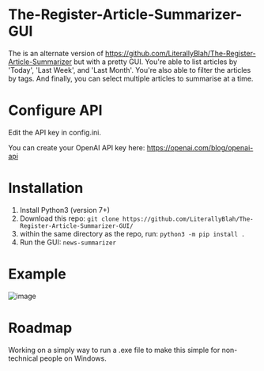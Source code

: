 # The-Register-Article-Summarizer-GUI
The is an alternate version of https://github.com/LiterallyBlah/The-Register-Article-Summarizer but with a pretty GUI. You're able to list articles by 'Today', 'Last Week', and 'Last Month'. You're also able to filter the articles by tags. And finally, you can select multiple articles to summarise at a time.

# Configure API

Edit the API key in config.ini.

You can create your OpenAI API key here: https://openai.com/blog/openai-api


# Installation
1. Install Python3 (version 7+)
2. Download this repo: `git clone https://github.com/LiterallyBlah/The-Register-Article-Summarizer-GUI/`
3. within the same directory as the repo, run: `python3 -m pip install .`
4. Run the GUI: `news-summarizer`

# Example

![image](https://user-images.githubusercontent.com/22526586/225254374-9cbc0ff1-4afc-41a3-86cc-faea650de949.png)

# Roadmap
Working on a simply way to run a .exe file to make this simple for non-technical people on Windows. 
